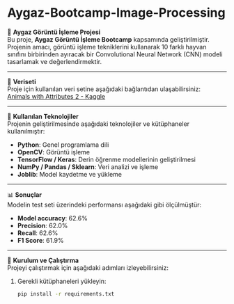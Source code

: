 # Aygaz-Bootcamp-Image-Processing
🎯 **Aygaz Görüntü İşleme Projesi**  
Bu proje, **Aygaz Görüntü İşleme Bootcamp** kapsamında geliştirilmiştir. Projenin amacı, görüntü işleme tekniklerini kullanarak 10 farklı hayvan sınıfını birbirinden ayıracak bir Convolutional Neural Network (CNN) modeli tasarlamak ve değerlendirmektir.

---

📄 **Veriseti**  
Proje için kullanılan veri setine aşağıdaki bağlantıdan ulaşabilirsiniz:  
[Animals with Attributes 2 - Kaggle](https://www.kaggle.com/datasets/rrebirrth/animals-with-attributes-2)

---

🚀 **Kullanılan Teknolojiler**  
Projenin geliştirilmesinde aşağıdaki teknolojiler ve kütüphaneler kullanılmıştır:  
- **Python**: Genel programlama dili  
- **OpenCV**: Görüntü işleme  
- **TensorFlow / Keras**: Derin öğrenme modellerinin geliştirilmesi  
- **NumPy / Pandas / Sklearn**: Veri analizi ve işleme  
- **Joblib**: Model kaydetme ve yükleme  

---

📊 **Sonuçlar**  
Modelin test seti üzerindeki performansı aşağıdaki gibi ölçülmüştür:  
- **Model accuracy**: 62.6%
- **Precision**: 62.0%
- **Recall**: 62.6%
- **F1 Score**: 61.9%
---

📌 **Kurulum ve Çalıştırma**  
Projeyi çalıştırmak için aşağıdaki adımları izleyebilirsiniz:  
1. Gerekli kütüphaneleri yükleyin:  
   ```bash
   pip install -r requirements.txt
